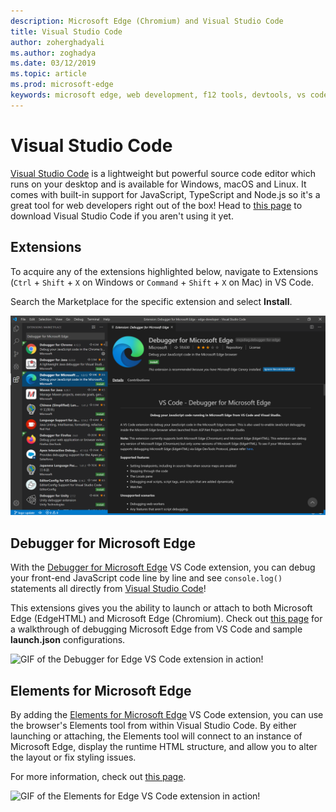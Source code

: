 ```yaml
---
description: Microsoft Edge (Chromium) and Visual Studio Code
title: Visual Studio Code
author: zoherghadyali
ms.author: zoghadya
ms.date: 03/12/2019
ms.topic: article
ms.prod: microsoft-edge
keywords: microsoft edge, web development, f12 tools, devtools, vs code, visual studio code, debugger
---
```


# Visual Studio Code

[Visual Studio Code](https://code.visualstudio.com/Docs) is a lightweight but powerful source code editor which runs on your desktop and is available for Windows, macOS and Linux. It comes with built-in support for JavaScript, TypeScript and Node.js so it's a great tool for web developers right out of the box! Head to [this page](https://code.visualstudio.com/) to download Visual Studio Code if you aren't using it yet.

## Extensions

<!-- We want to put something like the tiles for extensions VS Code uses on this page https://code.visualstudio.com/Docs#top-extensions but I don't think this is a markdown page. I think it's a web page. I couldn't find anything in https://github.com/Microsoft/vscode-docs that looks like this page. In the meantime, here's what I've come up with: -->

To acquire any of the extensions highlighted below, navigate to Extensions (`Ctrl` + `Shift` + `X` on Windows or `Command` + `Shift` + `X` on Mac) in VS Code.

Search the Marketplace for the specific extension and select **Install**.

![Installing the Debugger for Microsoft Edge VS Code extension](./media/vscode-debugger-install.png)

## Debugger for Microsoft Edge

With the [Debugger for Microsoft Edge](https://marketplace.visualstudio.com/items?itemName=msjsdiag.debugger-for-edge) VS Code extension, you can debug your front-end JavaScript code line by line and see `console.log()` statements all directly from [Visual Studio Code](https://code.visualstudio.com/)!

This extensions gives you the ability to launch or attach to both Microsoft Edge (EdgeHTML) and Microsoft Edge (Chromium). Check out [this page](./debugger-for-edge.md) for a walkthrough of debugging Microsoft Edge from VS Code and sample **launch.json** configurations.

![GIF of the Debugger for Edge VS Code extension in action!](./media/debugger-for-edge.gif)

## Elements for Microsoft Edge

By adding the [Elements for Microsoft Edge](https://marketplace.visualstudio.com/items?itemName=ms-edgedevtools.vscode-edge-devtools) VS Code extension, you can use the browser's Elements tool from within Visual Studio Code. By either launching or attaching, the Elements tool will connect to an instance of Microsoft Edge, display the runtime HTML structure, and allow you to alter the layout or fix styling issues.

For more information, check out [this page](./elements-for-edge.md).

![GIF of the Elements for Edge VS Code extension in action!](./media/elements-for-edge.gif)
